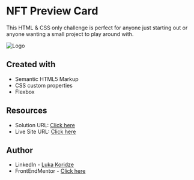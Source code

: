 # NFT Preview Card

This HTML & CSS only challenge is perfect for anyone just starting out or anyone wanting a small project to play around with.

![Logo](https://res.cloudinary.com/dz209s6jk/image/upload/v1637582314/Challenges/lphlhinp8axkoadq4jq7.jpg)

## Created with

- Semantic HTML5 Markup
- CSS custom properties
- Flexbox
## Resources

- Solution URL: [Click here](https://www.frontendmentor.io/solutions/nft-preview-card-component-V8OmhBd7EJ)
- Live Site URL: [Click here](https://lukenso.github.io/NFT-Preview-Card/)
## Author

- LinkedIn - [Luka Koridze](https://www.linkedin.com/in/luka-koridze-4397571a4/)
- FrontEndMentor - [Click here](https://www.frontendmentor.io/profile/lukenso)

